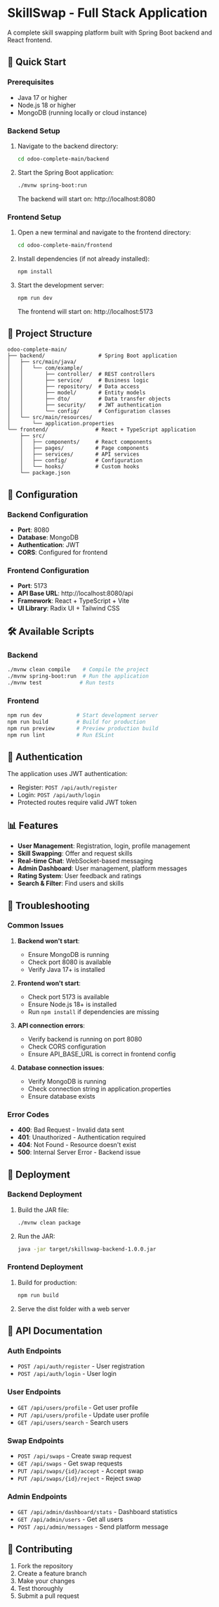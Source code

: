 # SkillSwap - Full Stack Application

A complete skill swapping platform built with Spring Boot backend and React frontend.

## 🚀 Quick Start

### Prerequisites
- Java 17 or higher
- Node.js 18 or higher
- MongoDB (running locally or cloud instance)

### Backend Setup
1. Navigate to the backend directory:
   ```bash
   cd odoo-complete-main/backend
   ```

2. Start the Spring Boot application:
   ```bash
   ./mvnw spring-boot:run
   ```
   
   The backend will start on: http://localhost:8080

### Frontend Setup
1. Open a new terminal and navigate to the frontend directory:
   ```bash
   cd odoo-complete-main/frontend
   ```

2. Install dependencies (if not already installed):
   ```bash
   npm install
   ```

3. Start the development server:
   ```bash
   npm run dev
   ```
   
   The frontend will start on: http://localhost:5173

## 📁 Project Structure

```
odoo-complete-main/
├── backend/                 # Spring Boot application
│   ├── src/main/java/
│   │   └── com/example/
│   │       ├── controller/  # REST controllers
│   │       ├── service/     # Business logic
│   │       ├── repository/  # Data access
│   │       ├── model/       # Entity models
│   │       ├── dto/         # Data transfer objects
│   │       ├── security/    # JWT authentication
│   │       └── config/      # Configuration classes
│   └── src/main/resources/
│       └── application.properties
└── frontend/               # React + TypeScript application
    ├── src/
    │   ├── components/     # React components
    │   ├── pages/          # Page components
    │   ├── services/       # API services
    │   ├── config/         # Configuration
    │   └── hooks/          # Custom hooks
    └── package.json
```

## 🔧 Configuration

### Backend Configuration
- **Port**: 8080
- **Database**: MongoDB
- **Authentication**: JWT
- **CORS**: Configured for frontend

### Frontend Configuration
- **Port**: 5173
- **API Base URL**: http://localhost:8080/api
- **Framework**: React + TypeScript + Vite
- **UI Library**: Radix UI + Tailwind CSS

## 🛠️ Available Scripts

### Backend
```bash
./mvnw clean compile    # Compile the project
./mvnw spring-boot:run  # Run the application
./mvnw test            # Run tests
```

### Frontend
```bash
npm run dev           # Start development server
npm run build         # Build for production
npm run preview       # Preview production build
npm run lint          # Run ESLint
```

## 🔐 Authentication

The application uses JWT authentication:
- Register: `POST /api/auth/register`
- Login: `POST /api/auth/login`
- Protected routes require valid JWT token

## 📊 Features

- **User Management**: Registration, login, profile management
- **Skill Swapping**: Offer and request skills
- **Real-time Chat**: WebSocket-based messaging
- **Admin Dashboard**: User management, platform messages
- **Rating System**: User feedback and ratings
- **Search & Filter**: Find users and skills

## 🐛 Troubleshooting

### Common Issues

1. **Backend won't start**:
   - Ensure MongoDB is running
   - Check port 8080 is available
   - Verify Java 17+ is installed

2. **Frontend won't start**:
   - Check port 5173 is available
   - Ensure Node.js 18+ is installed
   - Run `npm install` if dependencies are missing

3. **API connection errors**:
   - Verify backend is running on port 8080
   - Check CORS configuration
   - Ensure API_BASE_URL is correct in frontend config

4. **Database connection issues**:
   - Verify MongoDB is running
   - Check connection string in application.properties
   - Ensure database exists

### Error Codes
- **400**: Bad Request - Invalid data sent
- **401**: Unauthorized - Authentication required
- **404**: Not Found - Resource doesn't exist
- **500**: Internal Server Error - Backend issue

## 🚀 Deployment

### Backend Deployment
1. Build the JAR file:
   ```bash
   ./mvnw clean package
   ```

2. Run the JAR:
   ```bash
   java -jar target/skillswap-backend-1.0.0.jar
   ```

### Frontend Deployment
1. Build for production:
   ```bash
   npm run build
   ```

2. Serve the dist folder with a web server

## 📝 API Documentation

### Auth Endpoints
- `POST /api/auth/register` - User registration
- `POST /api/auth/login` - User login

### User Endpoints
- `GET /api/users/profile` - Get user profile
- `PUT /api/users/profile` - Update user profile
- `GET /api/users/search` - Search users

### Swap Endpoints
- `POST /api/swaps` - Create swap request
- `GET /api/swaps` - Get swap requests
- `PUT /api/swaps/{id}/accept` - Accept swap
- `PUT /api/swaps/{id}/reject` - Reject swap

### Admin Endpoints
- `GET /api/admin/dashboard/stats` - Dashboard statistics
- `GET /api/admin/users` - Get all users
- `POST /api/admin/messages` - Send platform message

## 🤝 Contributing

1. Fork the repository
2. Create a feature branch
3. Make your changes
4. Test thoroughly
5. Submit a pull request

